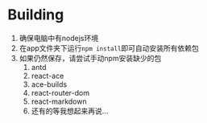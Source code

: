 # Building

1. 确保电脑中有nodejs环境
2. 在app文件夹下运行`npm install`即可自动安装所有依赖包
3. 如果仍然保存，请尝试手动npm安装缺少的包
   1. antd
   2. react-ace
   3. ace-builds
   4. react-router-dom
   5. react-markdown
   6. 还有的等我想起来再说...